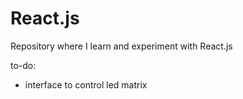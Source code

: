 # React.js

Repository where I learn and experiment with React.js


to-do:
- interface to control led matrix
